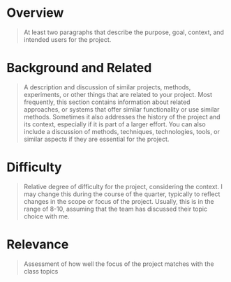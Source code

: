 # Overview
> At least two paragraphs that describe the purpose, goal, context, and intended users for the project.

# Background and Related 
> A description and discussion of similar projects, methods, experiments, or other things that are related to your project. Most frequently, this section contains information about related approaches, or systems that offer similar functionality or use similar methods. Sometimes it also addresses the history of the project and its context, especially if it is part of a larger effort. You can also include a discussion of methods, techniques, technologies, tools, or similar aspects if they are essential for the project. 

# Difficulty
> Relative degree of difficulty for the project, considering the context. I may change this during the course of the quarter, typically to reflect changes in the scope or focus of the project. Usually, this is in the range of 8-10, assuming that the team has discussed their topic choice with me. 

# Relevance
> Assessment of how well the focus of the project matches with the class topics
